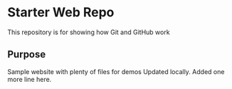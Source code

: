 # Starter Web Repo

This repository is for showing how Git and GitHub work

## Purpose

Sample website with plenty of files for demos
Updated locally.
Added one more line here.
